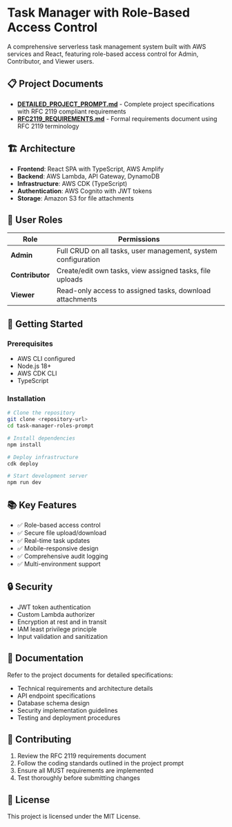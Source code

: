 # Task Manager with Role-Based Access Control

A comprehensive serverless task management system built with AWS services and React, featuring role-based access control for Admin, Contributor, and Viewer users.

## 📋 Project Documents

- **[DETAILED_PROJECT_PROMPT.md](./DETAILED_PROJECT_PROMPT.md)** - Complete project specifications with RFC 2119 compliant requirements
- **[RFC2119_REQUIREMENTS.md](./RFC2119_REQUIREMENTS.md)** - Formal requirements document using RFC 2119 terminology

## 🏗️ Architecture

- **Frontend**: React SPA with TypeScript, AWS Amplify
- **Backend**: AWS Lambda, API Gateway, DynamoDB
- **Infrastructure**: AWS CDK (TypeScript)
- **Authentication**: AWS Cognito with JWT tokens
- **Storage**: Amazon S3 for file attachments

## 👥 User Roles

| Role | Permissions |
|------|-------------|
| **Admin** | Full CRUD on all tasks, user management, system configuration |
| **Contributor** | Create/edit own tasks, view assigned tasks, file uploads |
| **Viewer** | Read-only access to assigned tasks, download attachments |

## 🚀 Getting Started

### Prerequisites
- AWS CLI configured
- Node.js 18+
- AWS CDK CLI
- TypeScript

### Installation
```bash
# Clone the repository
git clone <repository-url>
cd task-manager-roles-prompt

# Install dependencies
npm install

# Deploy infrastructure
cdk deploy

# Start development server
npm run dev
```

## 📚 Key Features

- ✅ Role-based access control
- ✅ Secure file upload/download
- ✅ Real-time task updates
- ✅ Mobile-responsive design
- ✅ Comprehensive audit logging
- ✅ Multi-environment support

## 🔒 Security

- JWT token authentication
- Custom Lambda authorizer
- Encryption at rest and in transit
- IAM least privilege principle
- Input validation and sanitization

## 📖 Documentation

Refer to the project documents for detailed specifications:
- Technical requirements and architecture details
- API endpoint specifications
- Database schema design
- Security implementation guidelines
- Testing and deployment procedures

## 🤝 Contributing

1. Review the RFC 2119 requirements document
2. Follow the coding standards outlined in the project prompt
3. Ensure all MUST requirements are implemented
4. Test thoroughly before submitting changes

## 📄 License

This project is licensed under the MIT License.
